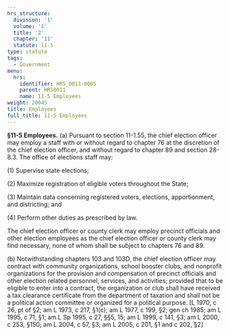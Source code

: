 ```yaml
---
hrs_structure:
  division: '1'
  volume: '1'
  title: '2'
  chapter: '11'
  statute: 11-5
type: statute
tags:
  - Government
menu:
  hrs:
    identifier: HRS_0011-0005
    parent: HRS0011
    name: 11-5 Employees
weight: 20045
title: Employees
full_title: 11-5 Employees
---
```

**§11-5 Employees.** (a) Pursuant to section 11-1.55, the chief election officer may employ a staff with or without regard to chapter 76 at the discretion of the chief election officer, and without regard to chapter 89 and section 28-8.3\. The office of elections staff may:

(1) Supervise state elections;

(2) Maximize registration of eligible voters throughout the State;

(3) Maintain data concerning registered voters, elections, apportionment, and districting; and

(4) Perform other duties as prescribed by law.

The chief election officer or county clerk may employ precinct officials and other election employees as the chief election officer or county clerk may find necessary, none of whom shall be subject to chapters 76 and 89.

(b) Notwithstanding chapters 103 and 103D, the chief election officer may contract with community organizations, school booster clubs, and nonprofit organizations for the provision and compensation of precinct officials and other election related personnel, services, and activities; provided that to be eligible to enter into a contract, the organization or club shall have received a tax clearance certificate from the department of taxation and shall not be a political action committee or organized for a political purpose. [L 1970, c 26, pt of §2; am L 1973, c 217, §1(c); am L 1977, c 199, §2; gen ch 1985; am L 1995, c 71, §1; am L Sp 1995, c 27, §§5, 15; am L 1999, c 141, §3; am L 2000, c 253, §150; am L 2004, c 57, §3; am L 2005, c 201, §1 and c 202, §2]